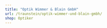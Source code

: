 ```yaml
---
title: "Optik Wimmer & Blain GmbH"
url: /traunstein/optik-wimmer-und-blain-gmbh/
shop: Optiker
---
```

